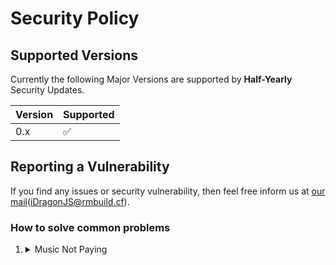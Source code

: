 # Security Policy

## Supported Versions

Currently the following Major Versions are supported by <strong>Half-Yearly</strong> Security Updates.

| Version | Supported          |
| ------- | ------------------ |
| 0.x   | :white_check_mark: |

## Reporting a Vulnerability

If you find any issues or security vulnerability, then feel free inform us at <a href=mailto:iDragonJS@rmbuild.cf>our mail</a>(iDragonJS@rmbuild.cf).

### How to solve common problems

<ol><li><details><summary>Music Not Paying</summary>If the Music is not playing then Press <strong>CTRL+F5</strong> Key.
